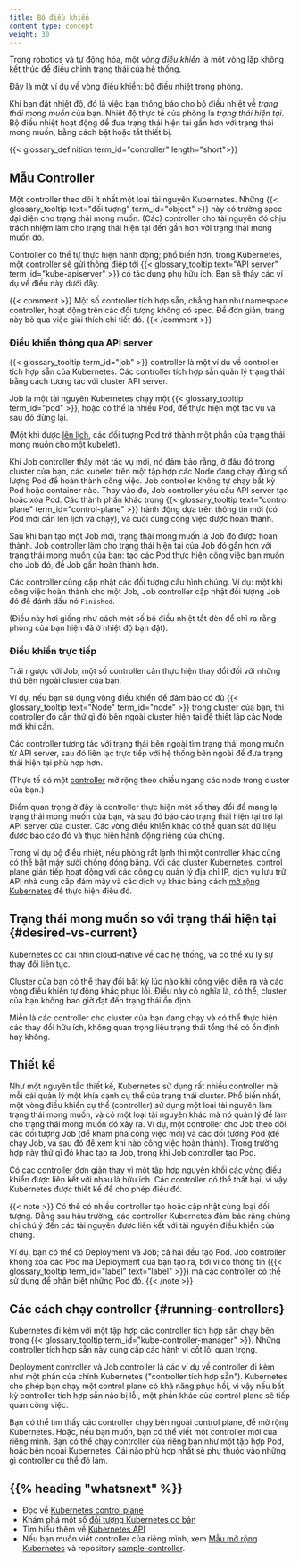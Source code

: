 ```yaml
---
title: Bộ điều khiển
content_type: concept
weight: 30
---
```


<!-- overview -->

Trong robotics và tự động hóa, một _vòng điều khiển_ là
một vòng lặp không kết thúc để điều chỉnh trạng thái của hệ thống.

Đây là một ví dụ về vòng điều khiển: bộ điều nhiệt trong phòng.

Khi bạn đặt nhiệt độ, đó là việc bạn thông báo cho bộ điều nhiệt
về *trạng thái mong muốn* của bạn. Nhiệt độ thực tế của phòng là
*trạng thái hiện tại*. Bộ điều nhiệt hoạt động để đưa trạng thái hiện tại
gần hơn với trạng thái mong muốn, bằng cách bật hoặc tắt thiết bị.

{{< glossary_definition term_id="controller" length="short">}}




<!-- body -->

## Mẫu Controller

Một controller theo dõi ít nhất một loại tài nguyên Kubernetes.
Những {{< glossary_tooltip text="đối tượng" term_id="object" >}}
này có trường spec đại diện cho trạng thái mong muốn. (Các)
controller cho tài nguyên đó chịu trách nhiệm làm cho trạng thái hiện
tại đến gần hơn với trạng thái mong muốn đó.

Controller có thể tự thực hiện hành động; phổ biến hơn, trong Kubernetes,
một controller sẽ gửi thông điệp tới
{{< glossary_tooltip text="API server" term_id="kube-apiserver" >}} có
tác dụng phụ hữu ích. Bạn sẽ thấy các ví dụ về điều này dưới đây.

{{< comment >}}
Một số controller tích hợp sẵn, chẳng hạn như namespace controller, hoạt động trên các đối tượng
không có spec. Để đơn giản, trang này bỏ qua việc giải thích
chi tiết đó.
{{< /comment >}}

### Điều khiển thông qua API server

{{< glossary_tooltip term_id="job" >}} controller là một ví dụ về
controller tích hợp sẵn của Kubernetes. Các controller tích hợp sẵn quản lý trạng thái bằng
cách tương tác với cluster API server.

Job là một tài nguyên Kubernetes chạy một
{{< glossary_tooltip term_id="pod" >}}, hoặc có thể là nhiều Pod, để thực hiện
một tác vụ và sau đó dừng lại.

(Một khi được [lên lịch](/docs/concepts/scheduling-eviction/), các đối tượng Pod trở thành một phần của
trạng thái mong muốn cho một kubelet).

Khi Job controller thấy một tác vụ mới, nó đảm bảo rằng, ở đâu đó
trong cluster của bạn, các kubelet trên một tập hợp các Node đang chạy đúng
số lượng Pod để hoàn thành công việc.
Job controller không tự chạy bất kỳ Pod hoặc container nào.
Thay vào đó, Job controller yêu cầu API server tạo hoặc xóa
Pod.
Các thành phần khác trong
{{< glossary_tooltip text="control plane" term_id="control-plane" >}}
hành động dựa trên thông tin mới (có Pod mới cần lên lịch và chạy),
và cuối cùng công việc được hoàn thành.

Sau khi bạn tạo một Job mới, trạng thái mong muốn là Job đó được hoàn thành.
Job controller làm cho trạng thái hiện tại của Job đó gần hơn với
trạng thái mong muốn của bạn: tạo các Pod thực hiện công việc bạn muốn cho Job đó, để
Job gần hoàn thành hơn.

Các controller cũng cập nhật các đối tượng cấu hình chúng.
Ví dụ: một khi công việc hoàn thành cho một Job, Job controller
cập nhật đối tượng Job đó để đánh dấu nó `Finished`.

(Điều này hơi giống như cách một số bộ điều nhiệt tắt đèn để
chỉ ra rằng phòng của bạn hiện đã ở nhiệt độ bạn đặt).

### Điều khiển trực tiếp

Trái ngược với Job, một số controller cần thực hiện thay đổi đối với
những thứ bên ngoài cluster của bạn.

Ví dụ, nếu bạn sử dụng vòng điều khiển để đảm bảo có
đủ {{< glossary_tooltip text="Node" term_id="node" >}}
trong cluster của bạn, thì controller đó cần thứ gì đó bên ngoài
cluster hiện tại để thiết lập các Node mới khi cần.

Các controller tương tác với trạng thái bên ngoài tìm trạng thái mong muốn từ
API server, sau đó liên lạc trực tiếp với hệ thống bên ngoài để đưa
trạng thái hiện tại phù hợp hơn.

(Thực tế có một [controller](https://github.com/kubernetes/autoscaler/)
mở rộng theo chiều ngang các node trong cluster của bạn.)

Điểm quan trọng ở đây là controller thực hiện một số thay đổi để mang lại
trạng thái mong muốn của bạn, và sau đó báo cáo trạng thái hiện tại trở lại API server của cluster.
Các vòng điều khiển khác có thể quan sát dữ liệu được báo cáo đó và thực hiện hành động riêng của chúng.

Trong ví dụ bộ điều nhiệt, nếu phòng rất lạnh thì một controller khác
cũng có thể bật máy sưởi chống đóng băng. Với các cluster Kubernetes, control
plane gián tiếp hoạt động với các công cụ quản lý địa chỉ IP, dịch vụ lưu trữ,
API nhà cung cấp đám mây và các dịch vụ khác bằng cách
[mở rộng Kubernetes](/docs/concepts/extend-kubernetes/) để thực hiện điều đó.

## Trạng thái mong muốn so với trạng thái hiện tại {#desired-vs-current}

Kubernetes có cái nhìn cloud-native về các hệ thống, và có thể xử lý
sự thay đổi liên tục.

Cluster của bạn có thể thay đổi bất kỳ lúc nào khi công việc diễn ra và
các vòng điều khiển tự động khắc phục lỗi. Điều này có nghĩa là,
có thể, cluster của bạn không bao giờ đạt đến trạng thái ổn định.

Miễn là các controller cho cluster của bạn đang chạy và có thể thực hiện
các thay đổi hữu ích, không quan trọng liệu trạng thái tổng thể có ổn định hay không.

## Thiết kế

Như một nguyên tắc thiết kế, Kubernetes sử dụng rất nhiều controller mà mỗi cái quản lý
một khía cạnh cụ thể của trạng thái cluster. Phổ biến nhất, một vòng điều khiển cụ thể
(controller) sử dụng một loại tài nguyên làm trạng thái mong muốn, và có một
loại tài nguyên khác mà nó quản lý để làm cho trạng thái mong muốn đó xảy ra. Ví dụ,
một controller cho Job theo dõi các đối tượng Job (để khám phá công việc mới) và các đối tượng Pod
(để chạy Job, và sau đó để xem khi nào công việc hoàn thành). Trong trường hợp này
thứ gì đó khác tạo ra Job, trong khi Job controller tạo Pod.

Có các controller đơn giản thay vì một tập hợp nguyên khối các vòng điều khiển
được liên kết với nhau là hữu ích. Các controller có thể thất bại, vì vậy Kubernetes được thiết kế để
cho phép điều đó.

{{< note >}}
Có thể có nhiều controller tạo hoặc cập nhật cùng loại đối tượng.
Đằng sau hậu trường, các controller Kubernetes đảm bảo rằng chúng chỉ chú ý
đến các tài nguyên được liên kết với tài nguyên điều khiển của chúng.

Ví dụ, bạn có thể có Deployment và Job; cả hai đều tạo Pod.
Job controller không xóa các Pod mà Deployment của bạn tạo ra,
bởi vì có thông tin ({{< glossary_tooltip term_id="label" text="label" >}})
mà các controller có thể sử dụng để phân biệt những Pod đó.
{{< /note >}}

## Các cách chạy controller {#running-controllers}

Kubernetes đi kèm với một tập hợp các controller tích hợp sẵn chạy bên trong
{{< glossary_tooltip term_id="kube-controller-manager" >}}. Những
controller tích hợp sẵn này cung cấp các hành vi cốt lõi quan trọng.

Deployment controller và Job controller là các ví dụ về controller
đi kèm như một phần của chính Kubernetes ("controller tích hợp sẵn").
Kubernetes cho phép bạn chạy một control plane có khả năng phục hồi, vì vậy nếu bất kỳ controller tích hợp sẵn nào
bị lỗi, một phần khác của control plane sẽ tiếp quản công việc.

Bạn có thể tìm thấy các controller chạy bên ngoài control plane, để mở rộng Kubernetes.
Hoặc, nếu bạn muốn, bạn có thể viết một controller mới của riêng mình.
Bạn có thể chạy controller của riêng bạn như một tập hợp Pod,
hoặc bên ngoài Kubernetes. Cái nào phù hợp nhất sẽ phụ thuộc vào những gì controller cụ thể đó
làm.

## {{% heading "whatsnext" %}}

* Đọc về [Kubernetes control plane](/docs/concepts/architecture/#control-plane-components)
* Khám phá một số [đối tượng Kubernetes cơ bản](/docs/concepts/overview/working-with-objects/)
* Tìm hiểu thêm về [Kubernetes API](/docs/concepts/overview/kubernetes-api/)
* Nếu bạn muốn viết controller của riêng mình, xem
  [Mẫu mở rộng Kubernetes](/docs/concepts/extend-kubernetes/#extension-patterns)
  và repository [sample-controller](https://github.com/kubernetes/sample-controller).